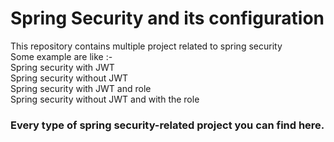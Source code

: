 # Spring Security and its configuration

<p>This repository contains multiple project related to spring security <br> Some example are like :- 
<br> Spring security with JWT
  <br> Spring security without JWT
  <br> Spring security with JWT and role
  <br> Spring security without JWT and with the role
</p>
<h3>Every type of spring security-related project you can find here.</h3>
